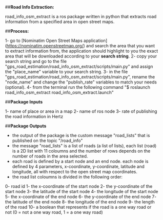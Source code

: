 ##**Road Info Extraction:**

road_info_osm_extract is a ros package written in python that extracts road information from a specified area in open street maps.

##**Process:**

1- go to [Nominatim Open Street Maps application] (https://nominatim.openstreetmap.org/) and search the area that you want to extract information from, the application should highlight to you the exact area that will be downloaded according to your **search string**.
2- copy your search string and go to the file "gps_road_estimation/road_info_osm_extract/scripts/main.py" and assign the "place_name" variable to your search string.
3- in the file "gps_road_estimation/road_info_osm_extract/scripts/main.py", rename the "node_name" and change the "publish_rate" variables to match your needs (optional).
4- from the terminal run the following command "$ roslaunch road_info_osm_extract road_info_osm_extract.launch"

##**Package Inputs**

1- name of place or area in a map
2- name of ros node
3- rate of publishing the road information in Hertz

##**Package Outputs**

- the output of the package is the custom message "road_lists" that is published on the topic "/road_info"
- the message "road_lists" is a list of roads (a list of lists), each list (road) is a 2D list with 11 coloumns and the number of rows depends on the number of roads in the area selected.
- each road is defined by a start node and an end node. each node is defined by 4 parameters, x-coordinate, y-coordinate, latitude and longitude, all with respect to the open street map coordinates.
- the road list coloumns is divided in the following order:

0- road id
1- the x-coordinate of the start node
2- the y-coordinate of the start node
3- the latitude of the start node
4- the longitude of the start node
5- the x-coordinate of the end node
6- the y-coordinate of the end node
7- the latitude of the end node
8- the longitude of the end node
9- the length of the road
10- a boolean that represents if the road is a one way road or not (0 = not a one way road, 1 = a one way road)

##
